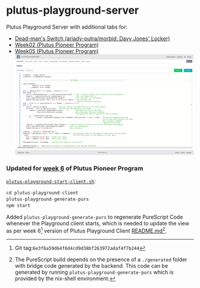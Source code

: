 # plutus-playground-server

Plutus Playground Server with additional tabs for:

- [Dead-man's Switch (ariady-putra/morbid: Davy Jones' Locker)](https://github.com/ariady-putra/morbid)
- [Week02 (Plutus Pioneer Program)](https://github.com/input-output-hk/plutus-pioneer-program/tree/main/code/week02)
- [Week05 (Plutus Pioneer Program)](https://github.com/input-output-hk/plutus-pioneer-program/tree/main/code/week05)
  <img src="screenshots/A_HomePage.png"/>

### Updated for [week 6](https://github.com/input-output-hk/plutus-pioneer-program/blob/main/code/week06/cabal.project#L45) of Plutus Pioneer Program

[`plutus-playground-start-client.sh`](plutus-playground-start-client.sh#L4):

```nix
cd plutus-playground-client
plutus-playground-generate-purs
npm start
```

Added `plutus-playground-generate-purs` to regenerate PureScript Code whenever the Playground client starts, which is needed to update the view as per week 6[^week06] version of Plutus Playground Client [README.md](https://github.com/input-output-hk/plutus-apps/blob/main/plutus-playground-client/README.md#generating-purescript-code)[^readme].

[^week06]: Git tag:`6e3f6a59d64f6d4cd9d38bf263972adaf4f7b244`
[^readme]: The PureScript build depends on the presence of a `./generated` folder with bridge code generated by the backend. This code can be generated by running `plutus-playground-generate-purs` which is provided by the nix-shell environment.
